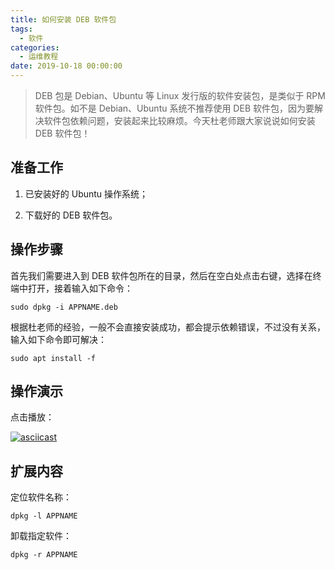 ```yaml
---
title: 如何安装 DEB 软件包
tags:
  - 软件
categories:
  - 运维教程
date: 2019-10-18 00:00:00
---
```


> DEB 包是 Debian、Ubuntu 等 Linux 发行版的软件安装包，是类似于 RPM 软件包。如不是 Debian、Ubuntu 系统不推荐使用 DEB 软件包，因为要解决软件包依赖问题，安装起来比较麻烦。今天杜老师跟大家说说如何安装 DEB 软件包！

<!-- more -->

## 准备工作

1. 已安装好的 Ubuntu 操作系统；

2. 下载好的 DEB 软件包。

## 操作步骤

首先我们需要进入到 DEB 软件包所在的目录，然后在空白处点击右键，选择在终端中打开，接着输入如下命令：

```
sudo dpkg -i APPNAME.deb
```

根据杜老师的经验，一般不会直接安装成功，都会提示依赖错误，不过没有关系，输入如下命令即可解决：

```
sudo apt install -f
```

## 操作演示

点击播放：

[![asciicast](https://asciinema.org/a/281286.svg)](https://asciinema.org/a/281286)

## 扩展内容

定位软件名称：

```
dpkg -l APPNAME
```

卸载指定软件：

```
dpkg -r APPNAME
```